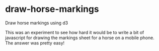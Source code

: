 # draw-horse-markings
Draw horse markings using d3

This was an experiment to see how hard it would be to write a bit of javascript for drawing the markings sheet for a horse on a mobile phone.  The answer was pretty easy!
